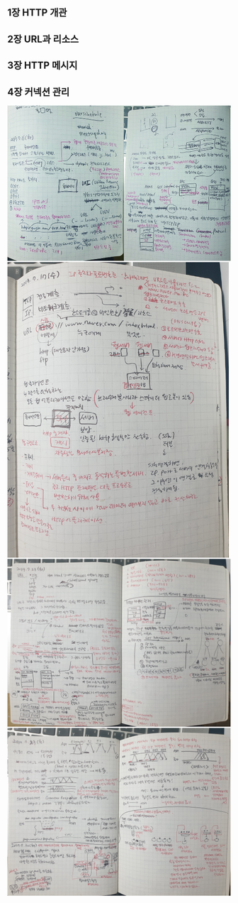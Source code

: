 ## 1장 HTTP 개관
## 2장 URL과 리소스
## 3장 HTTP 메시지
## 4장 커넥션 관리

<img src="./img/2019-07-16.jpg" alt="2019-07-16" /><br>
<img src="./img/2019-07-17.jpeg" width="500" alt="2019-07-17" /><br>
<img src="./img/2019-07-23.jpeg" width="600" alt="2019-07-23" /><br>
<img src="./img/2019-07-29.jpeg" width="600" alt="2019-07-29, 2019-07-30" /><br>